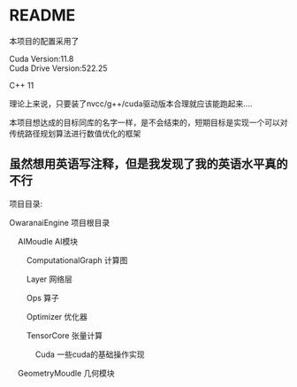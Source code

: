 # README

本项目的配置采用了   

Cuda Version:11.8  
Cuda Drive Version:522.25  

C++ 11  

理论上来说，只要装了nvcc/g++/cuda驱动版本合理就应该能跑起来....   

本项目想达成的目标同库的名字一样，是不会结束的，短期目标是实现一个可以对传统路径规划算法进行数值优化的框架  

## 虽然想用英语写注释，但是我发现了我的英语水平真的不行

项目目录:  

OwaranaiEngine  项目根目录  

    AIMoudle  AI模块  

        ComputationalGraph 计算图     

        Layer 网络层  

        Ops  算子  

        Optimizer  优化器  

        TensorCore  张量计算  

            Cuda  一些cuda的基础操作实现  

    GeometryMoudle  几何模块  
